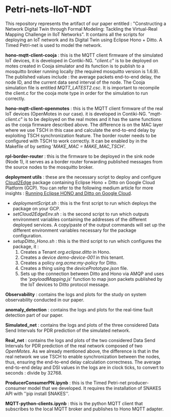 # Petri-nets-IIoT-NDT
This repository represents the artifact of our paper entitled : "Constructing a Network Digital Twin through Formal Modeling: Tackling the Virtual-Real Mapping Challenge in IIoT Networks". It contains all the scripts for deploying an IoT network and its Digital Twin using Eclipse Hono + Ditto. A Timed Petri-net is used to model the network. 

**hono-mqtt-client-cooja** : this is the MQTT client firmware of the simulated IoT devices, it is developed in Contiki-NG. "_client.c_" is to be deployed on motes created in Cooja simulator and its function is to publish to a mosquitto broker running locally (the required mosquitto version is 1.6.9). The published values include : the average packets end-to-end delay, the node ID, and the current data send interval of the node. The Cooja simulation file is entitled _MQTT_LATEST2.csc_. It is important to recompile the client.c for the cooja mote type in order for the simulation to run correctly.

**hono-mqtt-client-openmotes** :  this is the MQTT client firmware of the real IoT devices (OpenMotes in our case). it is developed in Contiki-NG. "_mqtt-client.c_" is to be deployed on the real motes and it has the same functions as the cooja firmware described above. The difference is on the MAC layer where we use TSCH in this case and calculate the end-to-end delay by exploiting TSCH synchronization feature. The border router needs to be configured with TSCH to work correctly. It can be enabled by in the Makefile of by setting '_MAKE_MAC = MAKE_MAC_TSCH_'.

**rpl-border-router** : this is the firmware to be deployed in the sink node (Node 1), it serves as a border router forwarding published messages from the source nodes to the mosquitto broker.

**deployment utils** : these are the necessary script to deploy and configure [Cloud2Edge](https://www.eclipse.org/packages/packages/cloud2edge/)  package containing Eclipse Hono + Ditto on Google Cloud Platform (GCP). You can refer to the following medium article for more insights : [Running Eclipse HONO and Ditto on Google Cloud](https://medium.com/google-cloud/running-eclipse-hono-and-ditto-on-google-cloud-1-d47504fecc7).

- _deploymentScript.sh_ : this is the first script to run which deploys the package on your GCP.
- _setCloud2EdgeEnv.sh_ : is the second script to run which outputs environment variables containing the addresses of the different deployed services. A copy/paste of the output commands will set up the different environment variables necessary for the package configuration.
- _setupDitto_Hono.sh_ : this is the third script to run which configures the package, it :
  1. Creates a Tenant _org.eclipse.ditto_ in Hono.
  2. Creates a device _demo-device-001_ in this tenant.
  3. Creates a policy _org.acme:my-policy_ for Ditto.
  4. Creates a thing using the _devicePrototype.json_ file.
  5. Sets up the connection between Ditto and Hono via AMQP and uses the '_payloadMapping.js_' function to map json packets published by the IoT devices to Ditto protocol message.

**Observability** : contains the logs and plots for the study on system observability conducted in our paper.

**anomaly_detection** : contains the logs and plots for the real-time fault detection part of our paper.

**Simulated_net** : contains the logs and plots of the three considered Data Send Intervals for PDR prediction of the simulated network.

**Real_net** : contains the logs and plots of the two considered Data Send Intervals for PDR prediction of the real network composed of two _OpenMotes_. As we already mentioned above, the difference is that in the real network we use TSCH to enable synchronization between the nodes, thus, ensuring the end-to-end delay calculation correctness. The average end-to-end delay and DSI values in the logs are in clock ticks, to convert to seconds : divide by 32768.

**ProducerConsumerPN.ipynb** : this is the Timed Petri-net producer-consumer model that we developed. It requires the installation of SNAKES API with ''pip install SNAKES''.

**MQTT-python-clients.ipynb** : this is the python MQTT client that subscribes to the local MQTT broker and publishes to Hono MQTT adapter.

